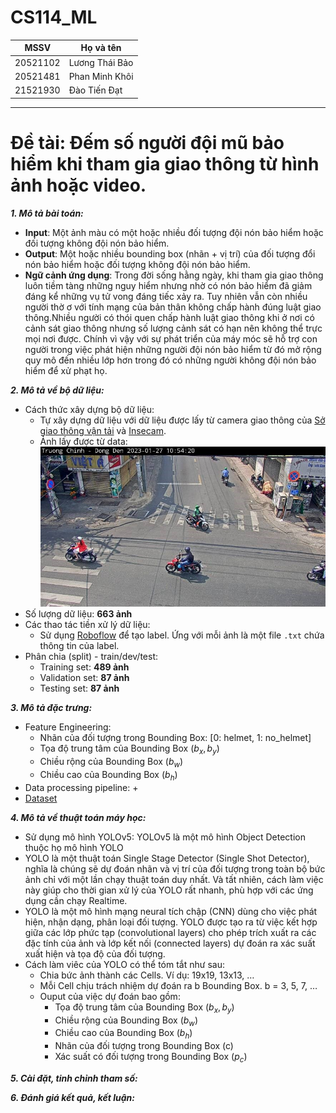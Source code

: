 # CS114_ML
| MSSV | Họ và tên |
|---|---|
| 20521102 | Lương Thái Bảo |
| 20521481  | Phan Minh Khôi |
| 21521930 | Đào Tiến Đạt |
---
# **Đề tài: Đếm số người đội mũ bảo hiểm khi tham gia giao thông từ hình ảnh hoặc video.**
***1. Mô tả bài toán:***
+ **Input**: Một ảnh màu có một hoặc nhiều đối tượng đội nón bảo hiểm hoặc đối tượng không đội nón bảo hiểm.
+ **Output**: Một hoặc nhiều bounding box (nhãn + vị trí) của đối tượng đổi nón bảo hiểm hoặc đối tượng không đội nón bảo hiểm.
+ **Ngữ cảnh ứng dụng**: Trong đời sống hằng ngày, khi tham gia giao thông luôn tiềm tàng những nguy hiểm nhưng nhờ có nón bảo hiểm đã giảm đáng kể những vụ tử vong đáng tiếc xảy ra. Tuy nhiên vẫn còn nhiều người thờ ơ với tính mạng của bản thân không chấp hành đúng luật giao thông.Nhiều người có thói quen chấp hành luật giao thông khi ở nơi có cảnh sát giao thông nhưng số lượng cảnh sát có hạn nên không thể trực mọi nơi được. Chính vì vậy với sự phát triển của máy móc sẽ hỗ trợ con người trong việc phát hiện những người đội nón bảo hiểm từ đó mở rộng quy mô đến nhiều lớp hơn trong đó có những người không đội nón bảo hiểm để xử phạt họ.


***2. Mô tả về bộ dữ liệu:***
+ Cách thức xây dựng bộ dữ liệu:
  + Tự xây dựng dữ liệu với dữ liệu được lấy từ camera giao thông của [Sở giao thông vận tải](http://giaothong.hochiminhcity.gov.vn/map.aspx) và [Insecam](http://www.insecam.org/en/bycountry/VN/).
  + Ảnh lấy được từ data:
![example](/images/img_example.jpeg)
+ Số lượng dữ liệu: **663 ảnh**
+ Các thao tác tiền xử lý dữ liệu:
  + Sử dụng [Roboflow](https://roboflow.com) để tạo label. Ứng với mỗi ảnh là một file `.txt` chứa thông tin của label.
+ Phân chia (split) - train/dev/test:
  + Training set: **489 ảnh**
  + Validation set: **87 ảnh**
  + Testing set: **87 ảnh**
  
***3. Mô tả đặc trưng:***
  + Feature Engineering:
    + Nhãn của đối tượng trong Bounding Box: [0: helmet, 1: no_helmet]
    + Tọa độ trung tâm của Bounding Box $(b_x,b_y)$
    + Chiều rộng của Bounding Box $(b_w)$
    + Chiều cao của Bounding Box $(b_h)$
  + Data processing pipeline:
    + 
  + [Dataset](https://drive.google.com/drive/folders/1DSaJJoWNSciMpbE8Q3MllVowj5HERWa7?usp=share_link)
  
***4. Mô tả về thuật toán máy học:***
  + Sử dụng mô hình YOLOv5: YOLOv5 là một mô hình Object Detection thuộc họ mô hình YOLO
  + YOLO là một thuật toán Single Stage Detector (Single Shot Detector), nghĩa là chúng sẽ dự đoán nhãn và vị trí của đối tượng trong toàn bộ bức ảnh chỉ với một lần chạy thuật toán duy nhất. Và tất nhiên, cách làm việc này giúp cho thời gian xử lý của YOLO rất nhanh, phù hợp với các ứng dụng cần chạy Realtime.
  + YOLO là một mô hình mạng neural tích chập (CNN) dùng cho việc phát hiện, nhận dạng, phân loại đối tượng. YOLO được tạo ra từ việc kết hợp giữa các lớp phức tạp (convolutional layers) cho phép trích xuất ra các đặc tính của ảnh và lớp kết nối (connected layers) dự đoán ra xác suất xuất hiện và tọa độ của đối tượng.
  + Cách làm viêc của YOLO có thể tóm tắt như sau:
    + Chia bức ảnh thành các Cells. Ví dụ: 19x19, 13x13, …
    + Mỗi Cell chịu trách nhiệm dự đoán ra b Bounding Box. b = 3, 5, 7, …
    + Ouput của việc dự đoán bao gồm:
      + Tọa độ trung tâm của Bounding Box $(b_x,b_y)$
      + Chiều rộng của Bounding Box $(b_w)$
      + Chiều cao của Bounding Box $(b_h)$
      + Nhãn của đối tượng trong Bounding Box (c)
      + Xác suất có đối tượng trong Bounding Box $(p_c)$
      
***5. Cài đặt, tinh chỉnh tham số:***

***6. Đánh giá kết quả, kết luận:***



